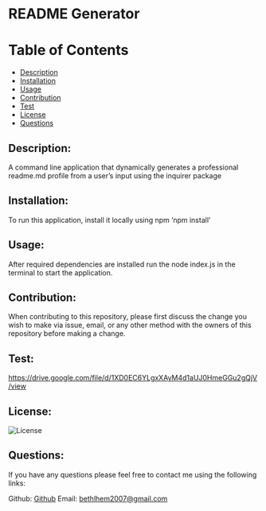 
# README Generator

# Table of Contents

- [Description](#description)
- [Installation](#installation)
- [Usage](#usage)
- [Contribution](#contribution)
- [Test](#test)
- [License](#license)
- [Questions](questions)

## Description:
A command line application that dynamically generates a professional readme.md profile from a user’s input using the inquirer package

## Installation:
To run this application, install it locally using npm ’npm install’

## Usage:
After required dependencies are installed run the node index.js in the terminal to start the application. 

## Contribution:
When contributing to this repository, please first discuss the change you wish to make via issue, email, or any other method with the owners of this repository before making a change. 

## Test:
https://drive.google.com/file/d/1XD0EC6YLgxXAyM4d1aUJ0HmeGGu2gQjV/view

## License:
![License](https://img.shields.io/badge/License--blue.svg 'License Badge')


## Questions:
If you have any questions please feel free to contact me using the following links:

Github: [Github](https://github.com/blegesse-git)
Email: bethlhem2007@gmail.com

